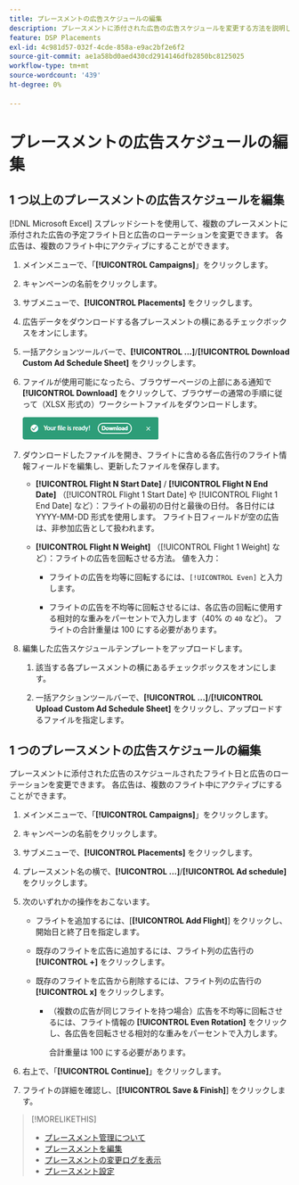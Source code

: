 ```yaml
---
title: プレースメントの広告スケジュールの編集
description: プレースメントに添付された広告の広告スケジュールを変更する方法を説明します。
feature: DSP Placements
exl-id: 4c981d57-032f-4cde-858a-e9ac2bf2e6f2
source-git-commit: ae1a58bd0aed430cd2914146dfb2850bc8125025
workflow-type: tm+mt
source-wordcount: '439'
ht-degree: 0%

---
```


# プレースメントの広告スケジュールの編集

## 1 つ以上のプレースメントの広告スケジュールを編集

[!DNL Microsoft Excel] スプレッドシートを使用して、複数のプレースメントに添付された広告の予定フライト日と広告のローテーションを変更できます。 各広告は、複数のフライト中にアクティブにすることができます。

1. メインメニューで、「**[!UICONTROL Campaigns]**」をクリックします。

1. キャンペーンの名前をクリックします。

1. サブメニューで、**[!UICONTROL Placements]** をクリックします。

1. 広告データをダウンロードする各プレースメントの横にあるチェックボックスをオンにします。

1. 一括アクションツールバーで、**[!UICONTROL ...]**/**[!UICONTROL Download Custom Ad Schedule Sheet]** をクリックします。

1. ファイルが使用可能になったら、ブラウザーページの上部にある通知で **[!UICONTROL Download]** をクリックして、ブラウザーの通常の手順に従って（XLSX 形式の）ワークシートファイルをダウンロードします。

   ![ ダウンロード準備完了の通知 ](/help/dsp/assets/download-ready.png " ダウンロード準備完了の通知 ")

1. ダウンロードしたファイルを開き、フライトに含める各広告行のフライト情報フィールドを編集し、更新したファイルを保存します。

   * **[!UICONTROL Flight N Start Date]** / **[!UICONTROL Flight N End Date]** （[!UICONTROL Flight 1 Start Date] や [!UICONTROL Flight 1 End Date] など）：フライトの最初の日付と最後の日付。 各日付には YYYY-MM-DD 形式を使用します。 フライト日フィールドが空の広告は、非参加広告として扱われます。

   * **[!UICONTROL Flight N Weight]** （[!UICONTROL Flight 1 Weight] など）：フライトの広告を回転させる方法。 値を入力：

      * フライトの広告を均等に回転するには、`[!UICONTROL Even]` と入力します。

      * フライトの広告を不均等に回転させるには、各広告の回転に使用する相対的な重みをパーセントで入力します（40% の `40` など）。 フライトの合計重量は 100 にする必要があります。

1. 編集した広告スケジュールテンプレートをアップロードします。

   1. 該当する各プレースメントの横にあるチェックボックスをオンにします。

   1. 一括アクションツールバーで、**[!UICONTROL ...]**/**[!UICONTROL Upload Custom Ad Schedule Sheet]** をクリックし、アップロードするファイルを指定します。

## 1 つのプレースメントの広告スケジュールの編集

<!-- Some placements don't have this option. Clarify which placement types aren't eligible -- just simple ad serving placements (PG ones seem okay)? And anything else? -->

プレースメントに添付された広告のスケジュールされたフライト日と広告のローテーションを変更できます。 各広告は、複数のフライト中にアクティブにすることができます。

1. メインメニューで、「**[!UICONTROL Campaigns]**」をクリックします。

1. キャンペーンの名前をクリックします。

1. サブメニューで、**[!UICONTROL Placements]** をクリックします。

1. プレースメント名の横で、**[!UICONTROL ...]**/**[!UICONTROL Ad schedule]** をクリックします。

1. 次のいずれかの操作をおこないます。

   * フライトを追加するには、[**[!UICONTROL Add Flight]**] をクリックし、開始日と終了日を指定します。

   * 既存のフライトを広告に追加するには、フライト列の広告行の **[!UICONTROL +]** をクリックします。

   * 既存のフライトを広告から削除するには、フライト列の広告行の **[!UICONTROL x]** をクリックします。

      * （複数の広告が同じフライトを持つ場合）広告を不均等に回転させるには、フライト情報の **[!UICONTROL Even Rotation]** をクリックし、各広告を回転させる相対的な重みをパーセントで入力します。

        合計重量は 100 にする必要があります。

1. 右上で、「**[!UICONTROL Continue]**」をクリックします。

1. フライトの詳細を確認し、[**[!UICONTROL Save & Finish]**] をクリックします。

>[!MORELIKETHIS]
>
>* [ プレースメント管理について ](placement-about.md)
>* [ プレースメントを編集 ](placement-edit.md)
>* [ プレースメントの変更ログを表示 ](placement-change-log.md)
>* [ プレースメント設定 ](placement-settings.md)
